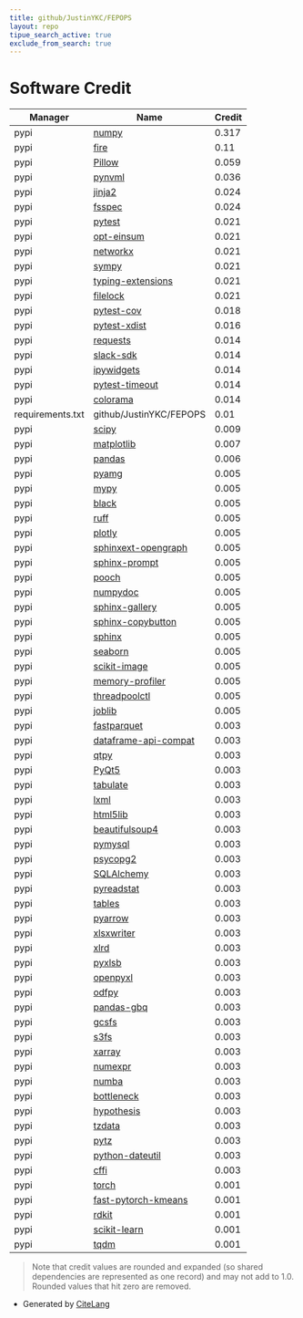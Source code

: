 ```yaml
---
title: github/JustinYKC/FEPOPS
layout: repo
tipue_search_active: true
exclude_from_search: true
---
```

# Software Credit

|Manager|Name|Credit|
|-------|----|------|
|pypi|[numpy](https://numpy.org)|0.317|
|pypi|[fire](https://github.com/google/python-fire)|0.11|
|pypi|[Pillow](https://pypi.org/project/Pillow)|0.059|
|pypi|[pynvml](http://www.nvidia.com/)|0.036|
|pypi|[jinja2](https://pypi.org/project/jinja2)|0.024|
|pypi|[fsspec](https://pypi.org/project/fsspec)|0.024|
|pypi|[pytest](https://pypi.org/project/pytest)|0.021|
|pypi|[opt-einsum](https://pypi.org/project/opt-einsum)|0.021|
|pypi|[networkx](https://pypi.org/project/networkx)|0.021|
|pypi|[sympy](https://pypi.org/project/sympy)|0.021|
|pypi|[typing-extensions](https://pypi.org/project/typing-extensions)|0.021|
|pypi|[filelock](https://pypi.org/project/filelock)|0.021|
|pypi|[pytest-cov](https://pypi.org/project/pytest-cov)|0.018|
|pypi|[pytest-xdist](https://pypi.org/project/pytest-xdist)|0.016|
|pypi|[requests](https://pypi.org/project/requests)|0.014|
|pypi|[slack-sdk](https://pypi.org/project/slack-sdk)|0.014|
|pypi|[ipywidgets](https://pypi.org/project/ipywidgets)|0.014|
|pypi|[pytest-timeout](https://pypi.org/project/pytest-timeout)|0.014|
|pypi|[colorama](https://pypi.org/project/colorama)|0.014|
|requirements.txt|github/JustinYKC/FEPOPS|0.01|
|pypi|[scipy](https://www.scipy.org)|0.009|
|pypi|[matplotlib](https://pypi.org/project/matplotlib)|0.007|
|pypi|[pandas](https://pandas.pydata.org)|0.006|
|pypi|[pyamg](https://pypi.org/project/pyamg)|0.005|
|pypi|[mypy](https://pypi.org/project/mypy)|0.005|
|pypi|[black](https://pypi.org/project/black)|0.005|
|pypi|[ruff](https://pypi.org/project/ruff)|0.005|
|pypi|[plotly](https://pypi.org/project/plotly)|0.005|
|pypi|[sphinxext-opengraph](https://pypi.org/project/sphinxext-opengraph)|0.005|
|pypi|[sphinx-prompt](https://pypi.org/project/sphinx-prompt)|0.005|
|pypi|[pooch](https://pypi.org/project/pooch)|0.005|
|pypi|[numpydoc](https://pypi.org/project/numpydoc)|0.005|
|pypi|[sphinx-gallery](https://pypi.org/project/sphinx-gallery)|0.005|
|pypi|[sphinx-copybutton](https://pypi.org/project/sphinx-copybutton)|0.005|
|pypi|[sphinx](https://pypi.org/project/sphinx)|0.005|
|pypi|[seaborn](https://pypi.org/project/seaborn)|0.005|
|pypi|[scikit-image](https://pypi.org/project/scikit-image)|0.005|
|pypi|[memory-profiler](https://pypi.org/project/memory-profiler)|0.005|
|pypi|[threadpoolctl](https://pypi.org/project/threadpoolctl)|0.005|
|pypi|[joblib](https://pypi.org/project/joblib)|0.005|
|pypi|[fastparquet](https://github.com/dask/fastparquet/)|0.003|
|pypi|[dataframe-api-compat](https://github.com/data-apis/dataframe-api-compat)|0.003|
|pypi|[qtpy](https://github.com/spyder-ide/qtpy)|0.003|
|pypi|[PyQt5](https://pypi.org/project/PyQt5)|0.003|
|pypi|[tabulate](https://pypi.org/project/tabulate)|0.003|
|pypi|[lxml](https://pypi.org/project/lxml)|0.003|
|pypi|[html5lib](https://pypi.org/project/html5lib)|0.003|
|pypi|[beautifulsoup4](https://pypi.org/project/beautifulsoup4)|0.003|
|pypi|[pymysql](https://pypi.org/project/pymysql)|0.003|
|pypi|[psycopg2](https://pypi.org/project/psycopg2)|0.003|
|pypi|[SQLAlchemy](https://pypi.org/project/SQLAlchemy)|0.003|
|pypi|[pyreadstat](https://pypi.org/project/pyreadstat)|0.003|
|pypi|[tables](https://pypi.org/project/tables)|0.003|
|pypi|[pyarrow](https://pypi.org/project/pyarrow)|0.003|
|pypi|[xlsxwriter](https://pypi.org/project/xlsxwriter)|0.003|
|pypi|[xlrd](https://pypi.org/project/xlrd)|0.003|
|pypi|[pyxlsb](https://pypi.org/project/pyxlsb)|0.003|
|pypi|[openpyxl](https://pypi.org/project/openpyxl)|0.003|
|pypi|[odfpy](https://pypi.org/project/odfpy)|0.003|
|pypi|[pandas-gbq](https://pypi.org/project/pandas-gbq)|0.003|
|pypi|[gcsfs](https://pypi.org/project/gcsfs)|0.003|
|pypi|[s3fs](https://pypi.org/project/s3fs)|0.003|
|pypi|[xarray](https://pypi.org/project/xarray)|0.003|
|pypi|[numexpr](https://pypi.org/project/numexpr)|0.003|
|pypi|[numba](https://pypi.org/project/numba)|0.003|
|pypi|[bottleneck](https://pypi.org/project/bottleneck)|0.003|
|pypi|[hypothesis](https://pypi.org/project/hypothesis)|0.003|
|pypi|[tzdata](https://pypi.org/project/tzdata)|0.003|
|pypi|[pytz](https://pypi.org/project/pytz)|0.003|
|pypi|[python-dateutil](https://pypi.org/project/python-dateutil)|0.003|
|pypi|[cffi](https://pypi.org/project/cffi)|0.003|
|pypi|[torch](https://pytorch.org/)|0.001|
|pypi|[fast-pytorch-kmeans](https://github.com/DeMoriarty/fast_pytorch_kmeans)|0.001|
|pypi|[rdkit](https://github.com/kuelumbus/rdkit-pypi)|0.001|
|pypi|[scikit-learn](http://scikit-learn.org)|0.001|
|pypi|[tqdm](https://tqdm.github.io)|0.001|


> Note that credit values are rounded and expanded (so shared dependencies are represented as one record) and may not add to 1.0. Rounded values that hit zero are removed.


- Generated by [CiteLang](https://github.com/vsoch/citelang)
